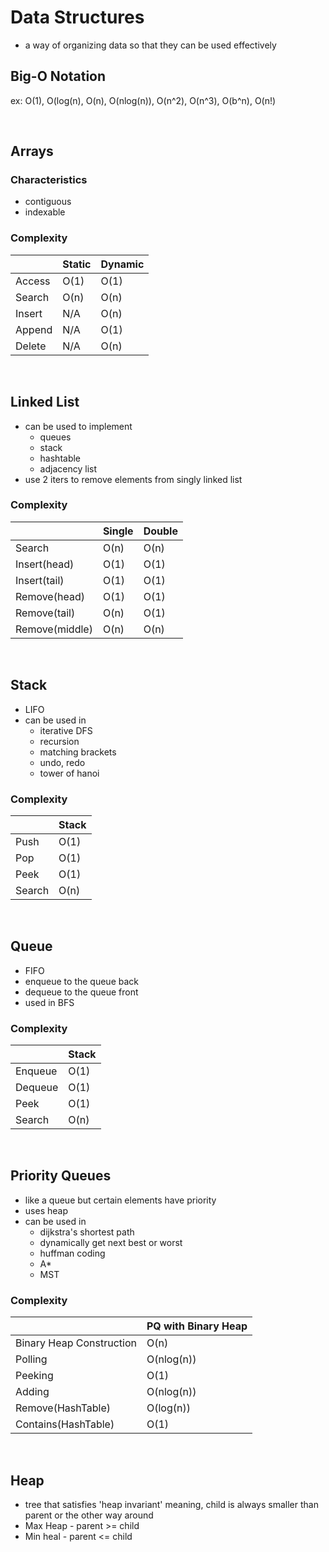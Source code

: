 # Data Structures

- a way of organizing data so that they can be used effectively

## Big-O Notation 
ex: O(1), O(log(n), O(n), O(nlog(n)), O(n^2), O(n^3), O(b^n), O(n!)

&nbsp;&nbsp;&nbsp;

## Arrays
### Characteristics
- contiguous
- indexable

### Complexity
|        | Static | Dynamic |
|--------|--------|---------|
| Access | O(1)| O(1)|
| Search | O(n)| O(n)|
| Insert | N/A | O(n)|
| Append | N/A | O(1)|
| Delete | N/A | O(n)|

&nbsp;&nbsp;&nbsp;

## Linked List
- can be used to implement 
    - queues
    - stack
    - hashtable
    - adjacency list
- use 2 iters to remove elements from singly linked list 

### Complexity
|        | Single | Double |
|--------|--------|---------|
| Search | O(n)| O(n)|
| Insert(head) | O(1) | O(1)|
| Insert(tail) | O(1) | O(1)|
| Remove(head) | O(1) | O(1)|
| Remove(tail) | O(n) | O(1)|
| Remove(middle) | O(n) | O(n)|

&nbsp;&nbsp;&nbsp;

## Stack
- LIFO
- can be used in
    - iterative DFS
    - recursion
    - matching brackets
    - undo, redo
    - tower of hanoi

### Complexity
|        | Stack |
|--------|--------|
| Push | O(1)|
| Pop | O(1) |
| Peek | O(1) |
| Search | O(n) |

&nbsp;&nbsp;&nbsp;

## Queue
- FIFO
- enqueue to the queue back
- dequeue to the queue front
- used in BFS

### Complexity
|        | Stack |
|--------|--------|
| Enqueue | O(1)|
| Dequeue | O(1) |
| Peek | O(1) |
| Search | O(n) |

&nbsp;&nbsp;&nbsp;

## Priority Queues
- like a queue but certain elements have priority
- uses heap
- can be used in
    - dijkstra's shortest path
    - dynamically get next best or worst
    - huffman coding
    - A*
    - MST

### Complexity
| | PQ with Binary Heap|
|--------|--------|
| Binary Heap Construction | O(n)|
| Polling | O(nlog(n))|
| Peeking | O(1) |
| Adding | O(nlog(n)) |
| Remove(HashTable) | O(log(n)) |
| Contains(HashTable) | O(1) |

&nbsp;&nbsp;&nbsp;

## Heap
- tree that satisfies 'heap invariant' meaning, child is always smaller than parent or the other way around
- Max Heap - parent >= child
- Min heal - parent <= child

